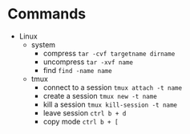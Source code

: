 # Commands

+ Linux
  - system
    - compress
    `tar -cvf targetname dirname`
    - uncompress
    `tar -xvf name`
    - find
    `find -name name`
  - tmux
    - connect to a session
    `tmux attach -t name`
    - create a session
    `tmux new -t name`
    - kill a session
    `tmux kill-session -t name`
    - leave session
    `ctrl b + d`
    - copy mode
    `ctrl b + [`
